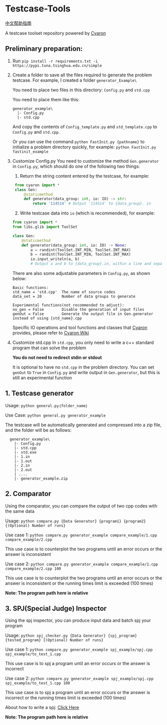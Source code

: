 # Testcase-Tools

[中文帮助指南](./README_CN.md)

A testcase toolset repository powered by [Cyaron](https://github.com/luogu-dev/cyaron/)

## Preliminary preparation:

1. Run `pip install -r requirements.txt -i https://pypi.tuna.tsinghua.edu.cn/simple `
   
2. Create a folder to save all the files required to generate the problem testcase. For example, I created a folder `generator_Example\`
   
   You need to place two files in this directory: `Config.py` and `std.cpp`
   
   You need to place them like this:
   
   ```
   generator_example\
     |- Config.py
     |- std.cpp
   ```
   
   And copy the contents of `Config_template.py` and  `std_template.cpp` to `Config.py` and `std.cpp`.
   
   Or you can use the command `python FastInit.py {pathname}` to initialize a problem directory quickly, for example: `python FastInit.py fastinit_example`

3. Customize Config.py
   You need to customize the method `Gen.generator` in `Config.py`, which should do one of the following two things:

   1) Return the string content entered by the testcase, for example:
   ```python
    from cyaron import *
    class Gen:
        @staticmethod
        def generator(data_group: int, io: IO) -> str: 
            return '114514' # Output '114514' to {data_group}. in
   ```
   
   2) Write testcase data into `io` (which is recommended), for example:
   ```python
   from cyaron import *
   from libs.glib import ToolSet

   class Gen:
       @staticmethod
       def generator(data_group: int, io: IO) -> None: 
           a = randint(ToolSet.INT_MIN, ToolSet.INT_MAX)
           b = randint(ToolSet.INT_MIN, ToolSet.INT_MAX)
           io.input_writeln(a, b) 
           # Output a and b to {data_group}.in, within a line and separated by a space
   ```

   There are also some adjustable parameters in `Config.py`, as shown below:
   
   ```
   Basic functions:
   std_name = 'std.cpp'  The name of source codes
   data_set = 20         Number of data groups to generate

   Experimental functions(not recommended to adjust):
   no_gen = False        Disable the generation of input files
   genOut = False        Generate the output file in Gen.generator instead of using {std_name}.cpp
   ```
   
   Specific IO operations and tool functions and classes that [Cyaron](https://github.com/luogu-dev/cyaron/) provides, please refer to [Cyaron Wiki](https://github.com/luogu-dev/cyaron/wiki)

4. Customize std.cpp
   In `std.cpp`, you only need to write a c++ standard program that can solve the problem
   
   **You do not need to redirect stdin or stdout**
   
   It is optional to have no `std.cpp` in the problem directory. You can set `genOut` to `True` in `Config.py` and write output in `Gen.generator`, but this is still an experimental function

## 1. Testcase generator

  Usage: `python general.py｛folder_name｝`

  Use Case: `python general.py generator_example`

  The testcase will be automatically generated and compressed into a zip file, and the folder will be as follows:

```
  generator_example\
    |- Config.py
    |- std.cpp
    |- std.exe
    |- 1.in
    |- 1.out
    |- 2.in
    |- 2.out
    | ....
    |- generator_example.zip
```

## 2. Comparator

  Using the comparator, you can compare the output of two cpp codes with the same data

  Usage: `python compare.py {Data Generator} {program1} {program2} {(Optional) Number of runs}`

  Use case 1: `python compare.py generator_example compare_example/1.cpp compare_example/2.cpp`
  
  This use case is to counterplot the two programs until an error occurs or the answer is inconsistent

  Use case 2: `python compare.py generator_example compare_example/1.cpp compare_example/2.cpp 100`
  
  This use case is to counterplot the two programs until an error occurs or the answer is inconsistent or the running times limit is exceeded (100 times)

  **Note: The program path here is relative**

## 3. SPJ(Special Judge) Inspector

  Using the spj inspector, you can produce input data and batch spj your program

  Usage: `python spj_checker.py {Data Generator} {spj_program} {tested_program} {(Optional) Number of runs}`

  Use case 1: `python compare.py generator_example spj_example/spj.cpp spj_example/to_test_1.cpp`
  
  This use case is to spj a program until an error occurs or the answer is incorrect

  Use case 2: `python compare.py generator_example spj_example/spj.cpp spj_example/to_test_1.cpp 100`
  
  This use case is to spj a program until an error occurs or the answer is incorrect or the running times limit is exceeded (100 times)

  About how to write a spj: [Click Here](https://opensource.qduoj.com/#/onlinejudge/guide/special_judge)

  **Note: The program path here is relative**
